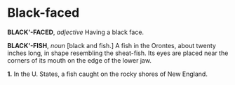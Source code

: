 # Black-faced

**BLACK'-FACED**, _adjective_ Having a black face.

**BLACK'-FISH**, _noun_ \[black and fish.\] A fish in the Orontes, about twenty inches long, in shape resembling the sheat-fish. Its eyes are placed near the corners of its mouth on the edge of the lower jaw.

**1.** In the U. States, a fish caught on the rocky shores of New England.